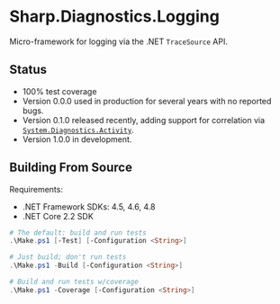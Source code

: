 # Sharp.Diagnostics.Logging

Micro-framework for logging via the .NET `TraceSource` API.

## Status

- 100% test coverage
- Version 0.0.0 used in production for several years with no reported bugs.
- Version 0.1.0 released recently, adding support for correlation via
  [`System.Diagnostics.Activity`](https://docs.microsoft.com/en-us/dotnet/api/system.diagnostics.activity).
- Version 1.0.0 in development.

## Building From Source

Requirements:
- .NET Framework SDKs: 4.5, 4.6, 4.8
- .NET Core 2.2 SDK

```powershell
# The default: build and run tests
.\Make.ps1 [-Test] [-Configuration <String>]

# Just build; don't run tests
.\Make.ps1 -Build [-Configuration <String>]

# Build and run tests w/coverage
.\Make.ps1 -Coverage [-Configuration <String>]
```
